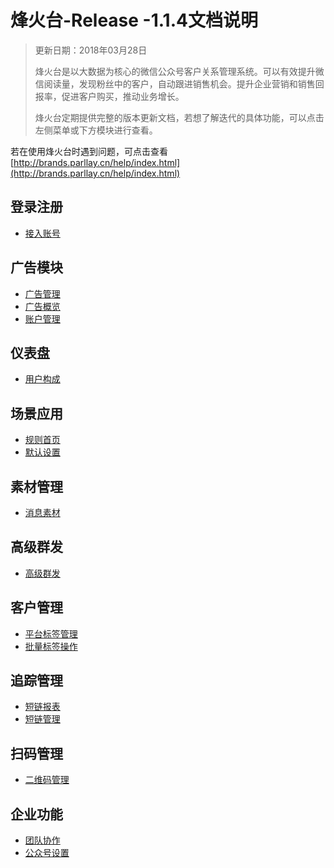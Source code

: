 # 烽火台-Release -1.1.4文档说明

> 更新日期：2018年03月28日
>
> 烽火台是以大数据为核心的微信公众号客户关系管理系统。可以有效提升微信阅读量，发现粉丝中的客户，自动跟进销售机会。提升企业营销和销售回报率，促进客户购买，推动业务增长。
>
> 烽火台定期提供完整的版本更新文档，若想了解迭代的具体功能，可以点击左侧菜单或下方模块进行查看。  

若在使用烽火台时遇到问题，可点击查看[http://brands.parllay.cn/help/index.html](http://brands.parllay.cn/help/index.html)

## 登录注册

* [接入账号](deng-lu-zhu-ce/jie-ru-zhang-hao.md)

## 广告模块

* [广告管理](guang-gao-mo-kuai/guang-gao-guan-li.md)
* [广告概览](guang-gao-mo-kuai/guang-gao-gai-lan.md)
* [账户管理](guang-gao-mo-kuai/zhang-hu-guan-li.md)

## 仪表盘

* [用户构成](yi-biao-pan/yong-hu-gou-cheng.md)

## 场景应用

* [规则首页](chang-jing-ying-yong/gui-ze-shou-ye.md)
* [默认设置](chang-jing-ying-yong/mo-ren-gui-ze.md)

## 素材管理

* [消息素材](su-cai-guan-li/xiao-xi-su-cai.md)

## 高级群发

* [高级群发](gao-ji-qun-fa/gao-ji-qun-fa.md)

## 客户管理

* [平台标签管理](ke-hu-guan-li/ping-tai-biao-qian-guan-li.md)
* [批量标签操作](ke-hu-guan-li/pi-liang-dao-ru-er-wei-ma.md)

## 追踪管理

* [短链报表](zhui-zong-guan-li/duan-lian-bao-biao.md)
* [短链管理](zhui-zong-guan-li/duan-lian-guan-li.md)

## 扫码管理

* [二维码管理](sao-ma-guan-li/er-wei-ma-guan-li.md)

## 企业功能

* [团队协作](qi-ye-gong-neng/tuan-dui-xie-zuo.md)
* [公众号设置](qi-ye-gong-neng/gong-zhong-hao-she-zhi.md)






